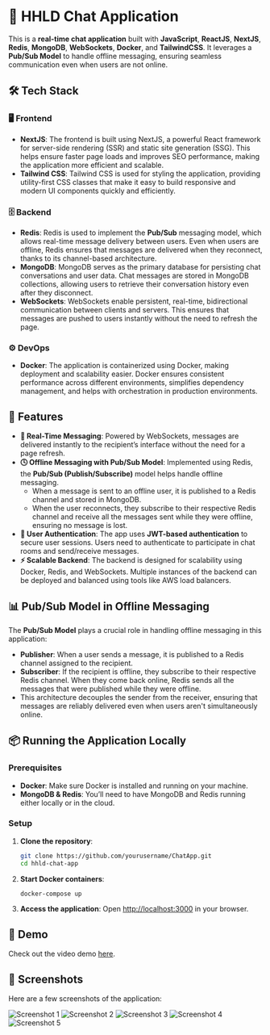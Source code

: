 # 💬 HHLD Chat Application

This is a **real-time chat application** built with **JavaScript**, **ReactJS**, **NextJS**, **Redis**, **MongoDB**, **WebSockets**, **Docker**, and **TailwindCSS**. It leverages a **Pub/Sub Model** to handle offline messaging, ensuring seamless communication even when users are not online.

## 🛠️ Tech Stack

### 🖥️ Frontend

- **NextJS**: The frontend is built using NextJS, a powerful React framework for server-side rendering (SSR) and static site generation (SSG). This helps ensure faster page loads and improves SEO performance, making the application more efficient and scalable.
- **Tailwind CSS**: Tailwind CSS is used for styling the application, providing utility-first CSS classes that make it easy to build responsive and modern UI components quickly and efficiently.

### 🗄️ Backend

- **Redis**: Redis is used to implement the **Pub/Sub** messaging model, which allows real-time message delivery between users. Even when users are offline, Redis ensures that messages are delivered when they reconnect, thanks to its channel-based architecture.
- **MongoDB**: MongoDB serves as the primary database for persisting chat conversations and user data. Chat messages are stored in MongoDB collections, allowing users to retrieve their conversation history even after they disconnect.
- **WebSockets**: WebSockets enable persistent, real-time, bidirectional communication between clients and servers. This ensures that messages are pushed to users instantly without the need to refresh the page.

### ⚙️ DevOps

- **Docker**: The application is containerized using Docker, making deployment and scalability easier. Docker ensures consistent performance across different environments, simplifies dependency management, and helps with orchestration in production environments.

## 🚀 Features

- **💬 Real-Time Messaging**: Powered by WebSockets, messages are delivered instantly to the recipient’s interface without the need for a page refresh.
- **🕓 Offline Messaging with Pub/Sub Model**: Implemented using Redis, the **Pub/Sub (Publish/Subscribe)** model helps handle offline messaging.
  - When a message is sent to an offline user, it is published to a Redis channel and stored in MongoDB.
  - When the user reconnects, they subscribe to their respective Redis channel and receive all the messages sent while they were offline, ensuring no message is lost.
- **🔐 User Authentication**: The app uses **JWT-based authentication** to secure user sessions. Users need to authenticate to participate in chat rooms and send/receive messages.
- **⚡ Scalable Backend**: The backend is designed for scalability using Docker, Redis, and WebSockets. Multiple instances of the backend can be deployed and balanced using tools like AWS load balancers.

## 📊 Pub/Sub Model in Offline Messaging

The **Pub/Sub Model** plays a crucial role in handling offline messaging in this application:
- **Publisher**: When a user sends a message, it is published to a Redis channel assigned to the recipient.
- **Subscriber**: If the recipient is offline, they subscribe to their respective Redis channel. When they come back online, Redis sends all the messages that were published while they were offline.
- This architecture decouples the sender from the receiver, ensuring that messages are reliably delivered even when users aren't simultaneously online.

## 📦 Running the Application Locally

### Prerequisites

- **Docker**: Make sure Docker is installed and running on your machine.
- **MongoDB & Redis**: You’ll need to have MongoDB and Redis running either locally or in the cloud.

### Setup

1. **Clone the repository**:
   ```bash
   git clone https://github.com/yourusername/ChatApp.git
   cd hhld-chat-app
2. **Start Docker containers**:

    ```bash
    docker-compose up
    ```
3. **Access the application**: Open [http://localhost:3000](http://localhost:3000) in your browser.

## 🎥 Demo

Check out the video demo [here](https://drive.google.com/file/d/1ORBdzU42iiSwNFZTy0C6A8OnaHUJIrSx/view?usp=sharing).

## 📸 Screenshots

Here are a few screenshots of the application:

![Screenshot 1](https://github.com/user-attachments/assets/24bc8701-a5ac-43d2-8d6b-1f9ba3f15591)
![Screenshot 2](https://github.com/user-attachments/assets/0111d751-323a-4e5d-bcf1-3a007e2c7867)
![Screenshot 3](https://github.com/user-attachments/assets/4e40476a-8b3c-49f1-bec9-d73c4fa4c5b3)
![Screenshot 4](https://github.com/user-attachments/assets/283ec735-9eef-4fec-a9ac-f57f747164ca)
![Screenshot 5](https://github.com/user-attachments/assets/17f34ca0-ce84-4d17-9c46-0f8d25b16bd9)

